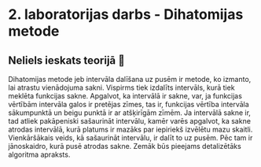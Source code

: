 # 2. laboratorijas darbs - Dihatomijas metode
## Neliels ieskats teorijā :mag_right: 
Dihatomijas metode jeb intervāla dalīšana uz pusēm ir metode, ko izmanto, lai atrastu vienādojuma sakni. Vispirms tiek izdalīts intervāls, kurā tiek meklēta funkcijas sakne. Apgalvot, ka intervālā ir sakne, var, ja funkcijas vērtībām intervāla galos ir pretējas zīmes, tas ir, funkcijas vērtība intervāla sākumpunktā un beigu punktā ir ar atšķirīgām zīmēm. Ja intervālā sakne ir, tad atliek pakāpeniski sašaurināt intervālu, kamēr varēs apgalvot, ka sakne atrodas intervālā, kurā platums ir mazāks par iepiriekš izvēlētu mazu skaitli. Vienkāršākais veids, kā sašaurināt intervālu, ir dalīt to uz pusēm. Pēc tam ir jānoskaidro, kurā pusē atrodas sakne. Zemāk būs pieejams detalizētāks algoritma apraksts.

